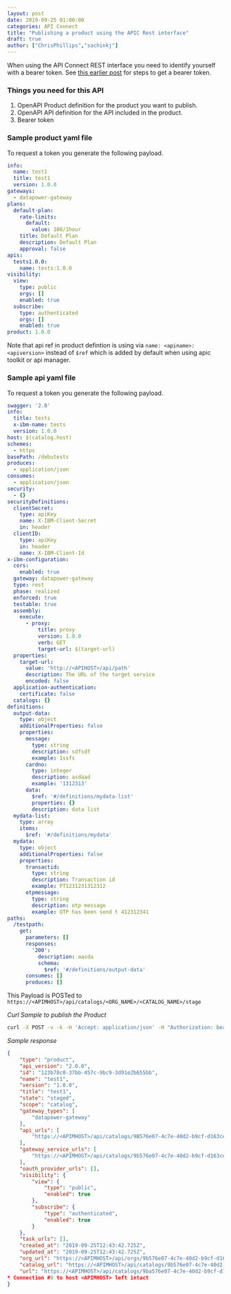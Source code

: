 ```yaml
---
layout: post
date: 2019-09-25 01:00:00
categories: API Connect
title: "Publishing a product using the APIC Rest interface"
draft: true
author: ["ChrisPhillips","sachinkj"]
---
```

When using the API Connect REST interface  you need to identify yourself with a bearer token. See [this earlier post](/apiconnect/2019/09/18/GettingoAuthTokenFromAPIC.html) for steps to get a bearer token.

<!--more-->
### Things you need for this API
1. OpenAPI Product definition for the product you want to publish.
2. OpenAPI API definition for the API included in the product.
3. Bearer token

### Sample product yaml file
To request a token you generate the following payload.
```yaml
info:
  name: test1
  title: test1
  version: 1.0.0
gateways:
  - datapower-gateway
plans:
  default-plan:
    rate-limits:
      default:
        value: 100/1hour
    title: Default Plan
    description: Default Plan
    approval: false
apis:
  tests1.0.0:
    name: tests:1.0.0
visibility:
  view:
    type: public
    orgs: []
    enabled: true
  subscribe:
    type: authenticated
    orgs: []
    enabled: true
product: 1.0.0
````

Note that api ref in product defintion is using via  `name: <apiname>:<apiversion>` instead of `$ref` which is added by default when using apic toolkit or api manager.

### Sample api yaml file

To request a token you generate the following payload.

```yaml
swagger: '2.0'
info:
  title: tests
  x-ibm-name: tests
  version: 1.0.0
host: $(catalog.host)
schemes:
  - https
basePath: /debutests
produces:
  - application/json
consumes:
  - application/json
security:
  - {}
securityDefinitions:
  clientSecret:
    type: apiKey
    name: X-IBM-Client-Secret
    in: header
  clientID:
    type: apiKey
    in: header
    name: X-IBM-Client-Id
x-ibm-configuration:
  cors:
    enabled: true
  gateway: datapower-gateway
  type: rest
  phase: realized
  enforced: true
  testable: true
  assembly:
    execute:
      - proxy:
          title: proxy
          version: 1.0.0
          verb: GET
          target-url: $(target-url)
  properties:
    target-url:
      value: 'http://<APIHOST>/api/path'
      description: The URL of the target service
      encoded: false
  application-authentication:
    certificate: false
  catalogs: {}
definitions:
  output-data:
    type: object
    additionalProperties: false
    properties:
      message:
        type: string
        description: sdfsdf
        example: 1ssfs
      cardno:
        type: integer
        description: asdaad
        example: '1312313'
      data:
        $ref: '#/definitions/mydata-list'
        properties: {}
        description: data list
  mydata-list:
    type: array
    items:
      $ref: '#/definitions/mydata'
  mydata:
    type: object
    additionalProperties: false
    properties:
      transactid:
        type: string
        description: Transaction id
        example: PT1231231312312
      otpmessage:
        type: string
        description: otp message
        example: OTP has been send t 412312341
paths:
  /testpath:
    get:
      parameters: []
      responses:
        '200':
          description: aasda
          schema:
            $ref: '#/definitions/output-data'
      consumes: []
      produces: []
````

This Payload is POSTed to `https://<APIMHOST>/api/catalogs/<ORG_NAME>/<CATALOG_NAME>/stage`

*Curl Sample to publish the Product*

```bash
curl -X POST -v -k -H 'Accept: application/json' -H "Authorization: bearer <BEARER_TOKEN>" -H "Content-Type: multipart/form-data" -F "product=@/home/sachin/test_product_1.0.0.yaml;type=application/yaml" -F "openapi=@/home/sachin/test_api_1.0.0.yaml;type=application/yaml" https://<APIMHOST>/api/catalogs/<ORG_NAME>/<CATALOG_NAME>/stage
```

*Sample response*

```json
{
    "type": "product",
    "api_version": "2.0.0",
    "id": "123b78c0-37bb-457c-9bc9-3d91e2b655bb",
    "name": "test1",
    "version": "1.0.0",
    "title": "test1",
    "state": "staged",
    "scope": "catalog",
    "gateway_types": [
        "datapower-gateway"
    ],
    "api_urls": [
        "https://<APIMHOST>/api/catalogs/9B576e07-4c7e-40d2-b9cf-d163ce7bdf45/63c6f8cc-1769-4498-93ed-9e1b96658ea4/apis/dfbdea96-2a54-4f0f-921e-866c935d30a7"
    ],
    "gateway_service_urls": [
        "https://<APIMHOST>/api/catalogs/9b576e07-4c7e-40d2-b9cf-d163ce7bdf45/63c6f8cc-1769-4498-93ed-9e1b96658ea4/configured-gateway-services/f741232a-9a7d-4758-a355-89a6cdd0c4aa"
    ],
    "oauth_provider_urls": [],
    "visibility": {
        "view": {
            "type": "public",
            "enabled": true
        },
        "subscribe": {
            "type": "authenticated",
            "enabled": true
        }
    },
    "task_urls": [],
    "created_at": "2019-09-25T12:43:42.725Z",
    "updated_at": "2019-09-25T12:43:42.725Z",
    "org_url": "https://<APIMHOST>/api/orgs/9b576e07-4c7e-40d2-b9cf-d163ce7bdf45",
    "catalog_url": "https://<APIMHOST>/api/catalogs/9b576e07-4c7e-40d2-b9cf-d163ce7bdf45/64c6f8cc-1769-4498-93ed-9e1b96658ea4",
    "url": "https://<APIMHOST>/api/catalogs/9ba576e07-4c7e-40d2-b9cf-d163ce7bdf45/63c6f8cc-1769-4498-93ed-9e1b96658ea4/products/255b78c0-37bb-457c-9bc9-3d91e2b655bb"
* Connection #0 to host <APIMHOST> left intact
}
```
